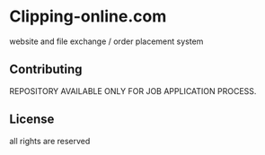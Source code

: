# Clipping-online.com

website and file exchange / order placement system

## Contributing

REPOSITORY AVAILABLE ONLY FOR JOB APPLICATION PROCESS. 

## License

all rights are reserved
